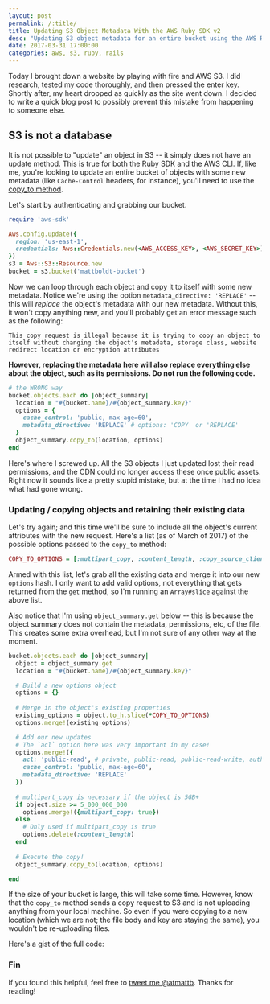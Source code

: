 ```yaml
---
layout: post
permalink: /:title/
title: Updating S3 Object Metadata With the AWS Ruby SDK v2
desc: "Updating S3 object metadata for an entire bucket using the AWS Ruby SDK v2"
date: 2017-03-31 17:00:00
categories: aws, s3, ruby, rails
---
```


Today I brought down a website by playing with fire and AWS S3. I did research, tested my code thoroughly, and then pressed the enter key. Shortly after, my heart dropped as quickly as the site went down. I decided to write a quick blog post to possibly prevent this mistake from happening to someone else.

## S3 is not a database

It is not possible to "update" an object in S3 -- it simply does not have an update method. This is true for both the Ruby SDK and the AWS CLI. If, like me, you're looking to update an entire bucket of objects with some new metadata (like `Cache-Control` headers, for instance), you'll need to use the [copy_to method](https://docs.aws.amazon.com/sdkforruby/api/Aws/S3/Object.html#copy_to-instance_method).

Let's start by authenticating and grabbing our bucket. 

```ruby
require 'aws-sdk'

Aws.config.update({
  region: 'us-east-1',
  credentials: Aws::Credentials.new(<AWS_ACCESS_KEY>, <AWS_SECRET_KEY>)
})
s3 = Aws::S3::Resource.new
bucket = s3.bucket('mattboldt-bucket')
```

Now we can loop through each object and copy it to itself with some new metadata. Notice we're using the option `metadata_directive: 'REPLACE'` -- this will _replace_ the object's metadata with our new metadata. Without this, it won't copy anything new, and you'll probably get an error message such as the following:

```
This copy request is illegal because it is trying to copy an object to itself without changing the object's metadata, storage class, website redirect location or encryption attributes
```
 **However, replacing the metadata here will also replace everything else about the object, such as its permissions. Do not run the following code.**

```ruby
# the WRONG way
bucket.objects.each do |object_summary|
  location = "#{bucket.name}/#{object_summary.key}"
  options = {
    cache_control: 'public, max-age=60',
    metadata_directive: 'REPLACE' # options: 'COPY' or 'REPLACE'
  }
  object_summary.copy_to(location, options)
end
```

Here's where I screwed up. All the S3 objects I just updated lost their read permissions, and the CDN could no longer access these once public assets. Right now it sounds like a pretty stupid mistake, but at the time I had no idea what had gone wrong.

### Updating / copying objects and retaining their existing data

Let's try again; and this time we'll be sure to include all the object's current attributes with the new request. Here's a list (as of March of 2017) of the possible options passed to the `copy_to` method:

```ruby
COPY_TO_OPTIONS = [:multipart_copy, :content_length, :copy_source_client, :copy_source_region, :acl, :cache_control, :content_disposition, :content_encoding, :content_language, :content_type, :copy_source_if_match, :copy_source_if_modified_since, :copy_source_if_none_match, :copy_source_if_unmodified_since, :expires, :grant_full_control, :grant_read, :grant_read_acp, :grant_write_acp, :metadata, :metadata_directive, :tagging_directive, :server_side_encryption, :storage_class, :website_redirect_location, :sse_customer_algorithm, :sse_customer_key, :sse_customer_key_md5, :ssekms_key_id, :copy_source_sse_customer_algorithm, :copy_source_sse_customer_key, :copy_source_sse_customer_key_md5, :request_payer, :tagging, :use_accelerate_endpoint]
```

Armed with this list, let's grab all the existing data and merge it into our new `options` hash. I only want to add valid options, not everything that gets returned from the `get` method, so I'm running an `Array#slice` against the above list.

Also notice that I'm using `object_summary.get` below -- this is because the object summary does not contain the metadata, permissions, etc, of the file. This creates some extra overhead, but I'm not sure of any other way at the moment.

```ruby
bucket.objects.each do |object_summary|
  object = object_summary.get
  location = "#{bucket.name}/#{object_summary.key}"

  # Build a new options object
  options = {}
 
  # Merge in the object's existing properties
  existing_options = object.to_h.slice(*COPY_TO_OPTIONS)
  options.merge!(existing_options)

  # Add our new updates
  # The `acl` option here was very important in my case!
  options.merge!({
    acl: 'public-read', # private, public-read, public-read-write, authenticated-read, aws-exec-read, bucket-owner-read, bucket-owner-full-control
    cache_control: 'public, max-age=60',
    metadata_directive: 'REPLACE'
  })
  
  # multipart_copy is necessary if the object is 5GB+
  if object.size >= 5_000_000_000
    options.merge!({multipart_copy: true})
  else
    # Only used if multipart_copy is true
    options.delete(:content_length)
  end
  
  # Execute the copy!
  object_summary.copy_to(location, options)

end
```

If the size of your bucket is large, this will take some time. However, know that the `copy_to` method sends a copy request to S3 and is not uploading anything from your local machine. So even if you were copying to a new location (which we are not; the file body and key are staying the same), you wouldn't be re-uploading files.

Here's a gist of the full code:

<script src="https://gist.github.com/mattboldt/6052bac987c16b73563d4d6c56d7509b.js" crossorigin="anonymous"></script>

### Fin

If you found this helpful, feel free to [tweet me @atmattb](https://twitter.com/atmattb). Thanks for reading!
